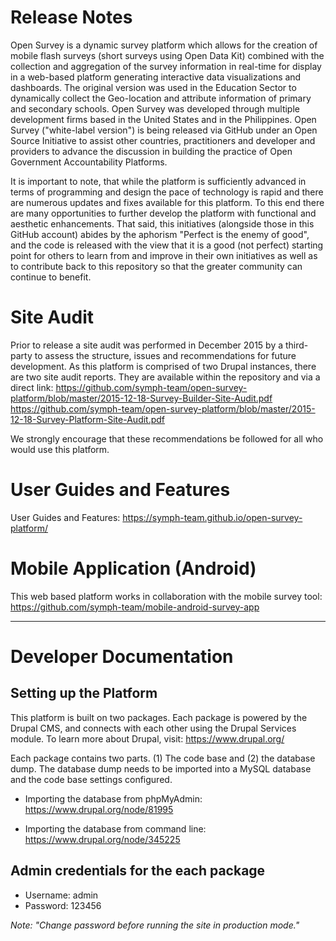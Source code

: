 # Release Notes

Open Survey is a dynamic survey platform which allows for the creation of mobile flash surveys (short surveys using Open Data Kit) combined with the collection and aggregation of the survey information in real-time for display in a web-based platform generating interactive data visualizations and dashboards. The original version was used in the Education Sector to dynamically collect the Geo-location and attribute information of primary and secondary schools. Open Survey was developed through multiple development firms based in the United States and in the Philippines. Open Survey ("white-label version") is being released via GitHub under an Open Source Initiative to assist other countries, practitioners and developer and providers to advance the discussion in building the practice of Open Government Accountability Platforms.

It is important to note, that while the platform is sufficiently advanced in terms of programming and design the pace of technology is rapid and there are numerous updates and fixes available for this platform. To this end there are many opportunities to further develop the platform with functional and aesthetic enhancements. That said, this initiatives (alongside those in this GitHub account) abides by the aphorism "Perfect is the enemy of good", and the code is released with the view that it is a good (not perfect) starting point for others to learn from and improve in their own initiatives as well as to contribute back to this repository so that the greater community can continue to benefit.

# Site Audit

Prior to release a site audit was performed in December 2015 by a third-party to assess the structure, issues and recommendations for future development. As this platform is comprised of two Drupal instances, there are two site audit reports. They are available within the repository and via a direct link: https://github.com/symph-team/open-survey-platform/blob/master/2015-12-18-Survey-Builder-Site-Audit.pdf
https://github.com/symph-team/open-survey-platform/blob/master/2015-12-18-Survey-Platform-Site-Audit.pdf

We strongly encourage that these recommendations be followed for all who would use this platform.

# User Guides and Features

User Guides and Features: https://symph-team.github.io/open-survey-platform/

# Mobile Application (Android)

This web based platform works in collaboration with the mobile survey tool: https://github.com/symph-team/mobile-android-survey-app


---


# Developer Documentation


## Setting up the Platform


This platform is built on two packages. Each package is powered by the Drupal CMS, and connects with each other using the Drupal Services module. To learn more about Drupal, visit: https://www.drupal.org/


Each package contains two parts. (1) The code base and (2) the database dump. The database dump needs to be imported into a MySQL database and the code base settings configured.


* Importing the database from phpMyAdmin: https://www.drupal.org/node/81995
   
* Importing the database from command line: https://www.drupal.org/node/345225





## Admin credentials for the each package

 * Username: admin
 * Password: 123456

 _Note: "Change password before running the site in production mode."_



